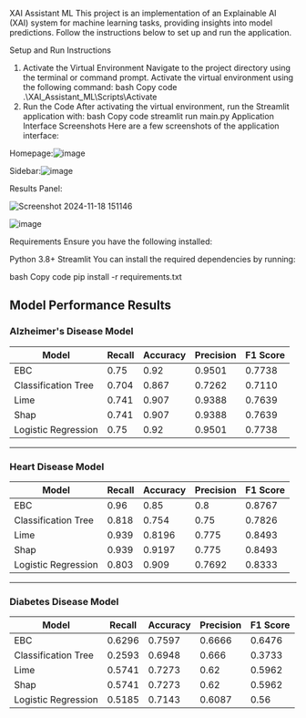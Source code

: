 XAI Assistant ML
This project is an implementation of an Explainable AI (XAI) system for machine learning tasks, providing insights into model predictions. Follow the instructions below to set up and run the application.

Setup and Run Instructions

1. Activate the Virtual Environment
Navigate to the project directory using the terminal or command prompt.
Activate the virtual environment using the following command:
bash
Copy code
.\XAI_Assistant_ML\Scripts\Activate
2. Run the Code
After activating the virtual environment, run the Streamlit application with:
bash
Copy code
streamlit run main.py
Application Interface Screenshots
Here are a few screenshots of the application interface:

Homepage:![image](https://github.com/user-attachments/assets/1766facc-812e-4712-ab4a-debfd78c246e)


Sidebar:![image](https://github.com/user-attachments/assets/6a9c571b-3c82-49db-899c-c7bcf72296ba)


Results Panel:

![Screenshot 2024-11-18 151146](https://github.com/user-attachments/assets/1746afb0-1fb4-45e9-ac4a-a0057de15878)

![image](https://github.com/user-attachments/assets/1594953e-654b-43d5-b3e5-9e6d25ddf19f)


Requirements
Ensure you have the following installed:

Python 3.8+
Streamlit
You can install the required dependencies by running:

bash
Copy code
pip install -r requirements.txt



## Model Performance Results

### Alzheimer's Disease Model

| Model                | Recall   | Accuracy  | Precision   | F1 Score   |
|----------------------|----------|-----------|-------------|------------|
| EBC                  | 0.75     | 0.92      | 0.9501      | 0.7738     |
| Classification Tree  | 0.704    | 0.867     | 0.7262      | 0.7110     |
| Lime                 | 0.741    | 0.907     | 0.9388      | 0.7639     |
| Shap                 | 0.741    | 0.907     | 0.9388      | 0.7639     |
| Logistic Regression  | 0.75     | 0.92      | 0.9501      | 0.7738     |

---

### Heart Disease Model

| Model                | Recall   | Accuracy  | Precision   | F1 Score   |
|----------------------|----------|-----------|-------------|------------|
| EBC                  | 0.96     | 0.85      | 0.8         | 0.8767     |
| Classification Tree  | 0.818    | 0.754     | 0.75        | 0.7826     |
| Lime                 | 0.939    | 0.8196    | 0.775       | 0.8493     |
| Shap                 | 0.939    | 0.9197    | 0.775       | 0.8493     |
| Logistic Regression  | 0.803    | 0.909     | 0.7692      | 0.8333     |

---

### Diabetes Disease Model

| Model                | Recall   | Accuracy  | Precision   | F1 Score   |
|----------------------|----------|-----------|-------------|------------|
| EBC                  | 0.6296   | 0.7597    | 0.6666      | 0.6476     |
| Classification Tree  | 0.2593   | 0.6948    | 0.666       | 0.3733     |
| Lime                 | 0.5741   | 0.7273    | 0.62        | 0.5962     |
| Shap                 | 0.5741   | 0.7273    | 0.62        | 0.5962     |
| Logistic Regression  | 0.5185   | 0.7143    | 0.6087      | 0.56       |

